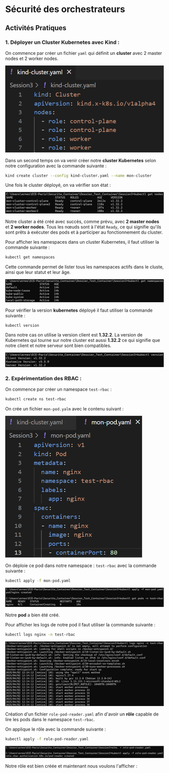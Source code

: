  
# Sécurité des orchestrateurs

## Activités Pratiques

### 1. Déployer un Cluster Kubernetes avec Kind : 

On commence par créer un fichier `yaml` qui définit un **cluster** avec 2 master nodes et 2 worker nodes.

![Contenu du fichier Yalm qui définit un cluster](screen/Session3/Kind-cluster-fichier-yaml.png)

Dans un second temps on va venir créer notre **cluster Kubernetes** selon notre configuration avec la commande suivante : 

```bash
kind create cluster --config kind-cluster.yaml --name mon-cluster
```

Une fois le cluster déployé, on va vérifier son état : 

![Affichage dans le terminal de l'état de (mon-cluster)](screen/Session3/Etat-cluster.png)

Notre cluster a été créé avec succès, comme prévu, avec **2 master nodes** et **2 worker nodes**. Tous les nœuds sont à l'état `Ready`, ce qui signifie qu'ils sont prêts à exécuter des pods et à participer au fonctionnement du cluster.

Pour afficher les namespaces dans un cluster Kubernetes, il faut utiliser la commande suivante :  

```bash
kubectl get namespaces
```

Cette commande permet de lister tous les namespaces actifs dans le cluste, ainsi que leur statut et leur âge.

![Utilisation de la commande pour afficher les namespaces](screen/Session3/affichage-namespace.png)

Pour vérifier la version **kubernetes** déployé il faut utiliser la commande suivante : 

```bash
kubectl version
```

Dans notre cas on utilise la version client est **1.32.2**.
La version de Kubernetes qui tourne sur notre cluster est aussi **1.32.2** ce qui signifie que notre client et notre serveur sont bien compatibles.

![Affichage de la version kubernetes](screen/Session3/version-kubernetes.png)


### 2. Expérimentation des RBAC : 

On commence par créer un namespace `test-rbac` : 

```bash
kubectl create ns test-rbac
```

On crée un fichier `mon-pod.yalm` avec le contenu suivant : 

![Contenu du fichier mon-pod.yalm](screen/Session3/fichier-mon-pod-yaml.png)

On déploie ce pod dans notre namespace : `test-rbac` avec la commande suivante : 

```bash
kubectl apply -f mon-pod.yaml
```

![Création du pod au sein de notre namespace : test-rbac](screen/Session3/Creation-pod-dans-test-rbac-namespace.png)

Notre **pod** a bien été créé.

Pour afficher les logs de notre pod il faut utiliser la commande suivante : 

```bash
kubectl logs nginx -n test-rbac
```

![Affichage des logs de notre pod](screen/Session3/logs-pods.png)

Création d'un fichier `role-pod-reader.yaml` afin d'avoir un **rôle** capable de lire les pods dans le namespace `test-rbac`. 

On applique le rôle avec la commande suivante : 

```bash
kubectl apply -f role-pod-reader.yaml
```

![Image du déploiement de notre role pour lire les pods](screen/Session3/Deploiement-role-lire-pod.png)

Notre rôle est bien créée et maintenant nous voulons l'afficher : 